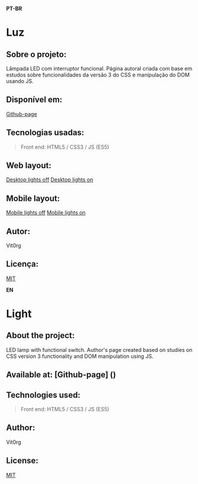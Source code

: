**PT-BR**
# Luz

## Sobre o projeto:
Lâmpada LED com interruptor funcional.
Página autoral criada com base em estudos sobre funcionalidades da versão 3 do CSS e manipulação do DOM usando JS.

## Disponível em:
[Github-page]()

## Tecnologias usadas:
> Front end:
HTML5 / CSS3 / JS (ES5)

## Web layout: 
[Desktop lights off](https://github.com/Vit0rg/Light/blob/main/demo/desktop_off.png) 
[Desktop lights on](https://github.com/Vit0rg/Light/blob/main/demo/desktop_on.png)

## Mobile layout: 
[Mobile lights off](https://github.com/Vit0rg/Light/blob/main/demo/mobile_off.png) 
[Mobile lights on](https://github.com/Vit0rg/Light/blob/main/demo/mobile_on.png)

## Autor:
Vit0rg

## Licença:
[MIT](https://github.com/Vit0rg/Light/blob/main/LICENSE)

**EN**
# Light

## About the project: 
LED lamp with functional switch.
Author's page created based on studies on CSS version 3 functionality and DOM manipulation using JS.

## Available at: [Github-page] () 

## Technologies used: 
> Front end: 
HTML5 / CSS3 / JS (ES5) 

## Author: 
Vit0rg 

## License:
[MIT](https://github.com/Vit0rg/Light/blob/main/LICENSE)
